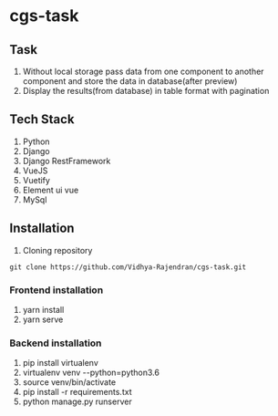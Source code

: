 # cgs-task

## Task 
1. Without local storage pass data from one component to another component and store the data in database(after preview)
2. Display the results(from database) in table format with pagination

## Tech Stack
1. Python
2. Django
3. Django RestFramework
4. VueJS
5. Vuetify
6. Element ui vue
7. MySql

## Installation
1. Cloning repository 
```
git clone https://github.com/Vidhya-Rajendran/cgs-task.git
```
### Frontend installation
 1. yarn install
 2. yarn serve
 
### Backend installation
 1. pip install virtualenv
 2. virtualenv venv --python=python3.6
 3. source venv/bin/activate
 4. pip install -r requirements.txt
 5. python manage.py runserver
 
